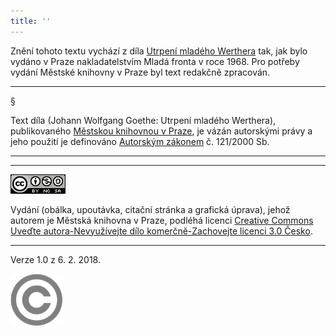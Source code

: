 ```yaml
---
title: ''
---
```


Znění tohoto textu vychází z díla [Utrpení mladého Werthera](https://aleph.nkp.cz/F/?func=direct&doc_number=000130174&local_base=CNB) tak, jak bylo vydáno v Praze nakladatelstvím Mladá fronta v roce 1968. Pro potřeby vydání Městské knihovny v Praze byl text redakčně zpracován.

* * *

§

Text díla (Johann Wolfgang Goethe: Utrpení mladého Werthera), publikovaného [Městskou knihovnou v Praze](https://www.mlp.cz/cz/), je vázán autorskými právy a jeho použití je definováno [Autorským zákonem](https://www.mkcr.cz/predpisy-zakonu-709.html) č. 121/2000 Sb.

* * *

* * *

[![](./resources/image001.jpg)](http://creativecommons.org/licenses/by-nc-sa/3.0/cz/)

Vydání (obálka, upoutávka, citační stránka a grafická úprava), jehož autorem je Městská knihovna v Praze, podléhá licenci [Creative Commons Uveďte autora-Nevyužívejte dílo komerčně-Zachovejte licenci 3.0 Česko](https://creativecommons.org/licenses/by-nc-sa/3.0/cz/).

* * *

Verze 1.0 z 6. 2. 2018.

![](./resources/image002.png)
